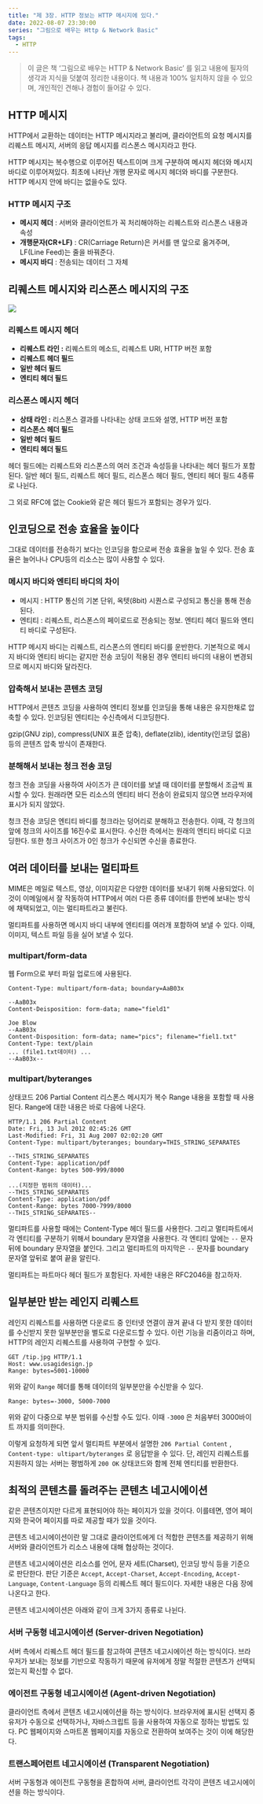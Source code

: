 ```yaml
---
title: "제 3장. HTTP 정보는 HTTP 메시지에 있다."
date: 2022-08-07 23:30:00
series: "그림으로 배우는 Http & Network Basic"
tags:
  - HTTP
---
```


> 이 글은 책 ‘그림으로 배우는 HTTP & Network Basic’ 를 읽고 내용에 필자의 생각과 지식을 덧붙여 정리한 내용이다. 책 내용과 100% 일치하지 않을 수 있으며, 개인적인 견해나 경험이 들어갈 수 있다.

## HTTP 메시지

HTTP에서 교환하는 데이터는 HTTP 메시지라고 불리며, 클라이언트의 요청 메시지를 리퀘스트 메시지, 서버의 응답 메시지를 리스폰스 메시지라고 한다.

HTTP 메시지는 복수행으로 이루어진 텍스트이며 크게 구분하여 메시지 헤더와 메시지 바디로 이루어져있다. 최초에 나타난 개행 문자로 메시지 헤더와 바디를 구분한다. HTTP 메시지 안에 바디는 없을수도 있다.

### HTTP 메시지 구조

- **메시지 헤더** : 서버와 클라이언트가 꼭 처리해야하는 리퀘스트와 리스폰스 내용과 속성
- **개행문자(CR+LF)** : CR(Carriage Return)은 커서를 맨 앞으로 옮겨주며, LF(Line Feed)는 줄을 바꿔준다.
- **메시지 바디** : 전송되는 데이터 그 자체

## 리퀘스트 메시지와 리스폰스 메시지의 구조

![](./message.png)

### 리퀘스트 메시지 헤더

- **리퀘스트 라인 :** 리퀘스트의 메소드, 리퀘스트 URI, HTTP 버전 포함
- **리퀘스트 헤더 필드**
- **일반 헤더 필드**
- **엔티티 헤더 필드**

### **리스폰스 메시지 헤더**

- **상태 라인 :** 리스폰스 결과를 나타내는 상태 코드와 설명, HTTP 버전 포함
- **리스폰스 헤더 필드**
- **일반 헤더 필드**
- **엔티티 헤더 필드**

헤더 필드에는 리퀘스트와 리스폰스의 여러 조건과 속성등을 나타내는 헤더 필드가 포함된다. 일반 헤더 필드, 리퀘스트 헤더 필드, 리스폰스 헤더 필드, 엔티티 헤더 필드 4종류로 나뉜다.

그 외로 RFC에 없는 Cookie와 같은 헤더 필드가 포함되는 경우가 있다.

## 인코딩으로 전송 효율을 높이다

그대로 데이터를 전송하기 보다는 인코딩을 함으로써 전송 효율을 높일 수 있다. 전송 효율은 늘어나나 CPU등의 리소스는 많이 사용할 수 있다.

### 메시지 바디와 엔티티 바디의 차이

- 메시지 : HTTP 통신의 기본 단위, 옥텟(8bit) 시퀀스로 구성되고 통신을 통해 전송된다.
- 엔티티 : 리퀘스트, 리스폰스의 페이로드로 전송되는 정보. 엔티티 헤더 필드와 엔티티 바디로 구성된다.

HTTP 메시지 바디는 리퀘스트, 리스폰스의 엔티티 바디를 운반한다. 기본적으로 메시지 바디와 엔티티 바디는 같지만 전송 코딩이 적용된 경우 엔티티 바디의 내용이 변경되므로 메시지 바디와 달라진다.

### 압축해서 보내는 콘텐츠 코딩

HTTP에서 콘텐츠 코딩을 사용하여 엔티티 정보를 인코딩을 통해 내용은 유지한채로 압축할 수 있다. 인코딩된 엔티티는 수신측에서 디코딩한다.

gzip(GNU zip), compress(UNIX 표준 압축), deflate(zlib), identity(인코딩 없음) 등의 콘텐츠 압축 방식이 존재한다.

### 분해해서 보내는 청크 전송 코딩

청크 전송 코딩을 사용하여 사이즈가 큰 데이터를 보낼 때 데이터를 분할해서 조금씩 표시할 수 있다. 원래라면 모든 리소스의 엔티티 바디 전송이 완료되지 않으면 브라우저에 표시가 되지 않았다.

청크 전송 코딩은 엔티티 바디를 청크라는 덩어리로 분해하고 전송한다. 이때, 각 청크의 앞에 청크의 사이즈를 16진수로 표시한다. 수신한 측에서는 원래의 엔티티 바디로 디코딩한다. 또한 청크 사이즈가 0인 청크가 수신되면 수신을 종료한다.

## 여러 데이터를 보내는 멀티파트

MIME은 메일로 텍스트, 영상, 이미지같은 다양한 데이터를 보내기 위해 사용되었다. 이것이 이메일에서 잘 작동하여 HTTP에서 여러 다른 종류 데이터를 한번에 보내는 방식에 채택되었고, 이는 멀티파트라고 불린다.

멀티파트를 사용하면 메시지 바디 내부에 엔티티를 여러개 포함하여 보낼 수 있다. 이때, 이미지, 텍스트 파일 등을 실어 보낼 수 있다.

### multipart/form-data

웹 Form으로 부터 파일 업로드에 사용된다.

```
Content-Type: multipart/form-data; boundary=AaB03x

--AaB03x
Content-Deisposition: form-data; name="field1"

Joe Blow
--AaB03x
Content-Disposition: form-data; name="pics"; filename="fiel1.txt"
Content-Type: text/plain
... (file1.txt데이터) ...
--AaB03x--
```

### multipart/byteranges

상태코드 206 Partial Content 리스폰스 메시지가 복수 Range 내용을 포함할 때 사용된다. Range에 대한 내용은 바로 다음에 나온다.

```
HTTP/1.1 206 Partial Content
Date: Fri, 13 Jul 2012 02:45:26 GMT
Last-Modified: Fri, 31 Aug 2007 02:02:20 GMT
Content-Type: multipart/byteranges; boundary=THIS_STRING_SEPARATES

--THIS_STRING_SEPARATES
Content-Type: application/pdf
Content-Range: bytes 500-999/8000

...(지정한 범위의 데이터)...
--THIS_STRING_SEPARATES
Content-Type: application/pdf
Content-Range: bytes 7000-7999/8000
--THIS_STRING_SEPARATES--
```

멀티파트를 사용할 때에는 Content-Type 헤더 필드를 사용한다. 그리고 멀티파트에서 각 엔티티를 구분하기 위해서 boundary 문자열을 사용한다. 각 엔티티 앞에는 `--` 문자 뒤에 boundary 문자열을 붙인다. 그리고 멀티파트의 마지막은 `--` 문자를 boundary 문자열 앞뒤로 붙여 끝을 알린다.

멀티파트는 파트마다 헤더 필드가 포함된다. 자세한 내용은 RFC2046을 참고하자.

## 일부분만 받는 레인지 리퀘스트

레인지 리퀘스트를 사용하면 다운로드 중 인터넷 연결이 끊겨 끝내 다 받지 못한 데이터를 수신받지 못한 일부분만을 별도로 다운로드할 수 있다. 이런 기능을 리줌이라고 하며, HTTP의 레인지 리퀘스트를 사용하여 구현할 수 있다.

```
GET /tip.jpg HTTP/1.1
Host: www.usagidesign.jp
Range: bytes=5001-10000
```

위와 같이 `Range` 헤더를 통해 데이터의 일부분만을 수신받을 수 있다.

```
Range: bytes=-3000, 5000-7000
```

위와 같이 다중으로 부분 범위를 수신할 수도 있다. 이때 `-3000` 은 처음부터 3000바이트 까지를 의미한다.

이렇게 요청하게 되면 앞서 멀티파트 부분에서 설명한 `206 Partial Content` , `Content-type: ultipart/byteranges` 로 응답받을 수 있다. 단, 레인지 리퀘스트를 지원하지 않는 서버는 평범하게 `200 OK` 상태코드와 함께 전체 엔티티를 반환한다.

## 최적의 콘텐츠를 돌려주는 콘텐츠 네고시에이션

같은 콘텐츠이지만 다르게 표현되어야 하는 페이지가 있을 것이다. 이를테면, 영어 페이지와 한국어 페이지를 따로 제공할 때가 있을 것이다.

콘텐츠 네고시에이션이란 말 그대로 클라이언트에게 더 적합한 콘텐츠를 제공하기 위해 서버와 클라이언트가 리소스 내용에 대해 협상하는 것이다.

콘텐츠 네고시에이션은 리소스를 언어, 문자 세트(Charset), 인코딩 방식 등을 기준으로 판단한다. 판단 기준은 `Accept`, `Accept-Charset`, `Accept-Encoding`, `Accept-Language`, `Content-Language` 등의 리퀘스트 헤더 필드이다. 자세한 내용은 다음 장에 나온다고 한다.

콘텐츠 네고시에이션은 아래와 같이 크게 3가지 종류로 나뉜다.

### 서버 구동형 네고시에이션 (Server-driven Negotiation)

서버 측에서 리퀘스트 헤더 필드를 참고하여 콘텐츠 네고시에이션 하는 방식이다. 브라우저가 보내는 정보를 기반으로 작동하기 때문에 유저에게 정말 적절한 콘텐츠가 선택되었는지 확신할 수 없다.

### 에이전트 구동형 네고시에이션 (Agent-driven Negotiation)

클라이언트 측에서 콘텐츠 네고시에이션을 하는 방식이다. 브라우저에 표시된 선택지 중 유저가 수동으로 선택하거나, 자바스크립트 등을 사용하여 자동으로 정하는 방법도 있다. PC 웹페이지와 스마트폰 웹페이지를 자동으로 전환하여 보여주는 것이 이에 해당한다.

### 트랜스페어런트 네고시에이션 (Transparent Negotiation)

서버 구동형과 에이전트 구동형을 혼합하여 서버, 클라이언트 각각이 콘텐츠 네고시에이션을 하는 방식이다.
